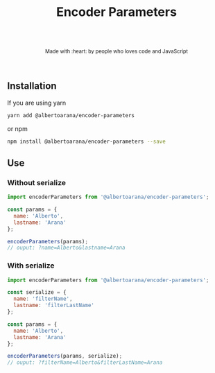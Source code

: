 <!DOCTYPE html>
<html lang="en">
  <head>
    <meta charset="utf-8"/>
    <meta name="viewport" content="width=device-width, initial-scale=1, shrink-to-fit=no"/>
  </head>
  <body>
    <div align="center">
        <h1>Encoder Parameters</h1>
        <br>
        <br>
        <p>
            <sub>Made with :heart: by people who loves code and JavaScript</sub>
        </p>
        <br>
    </div>
  </body>
</html>

## Installation

If you are using yarn
```sh
yarn add @albertoarana/encoder-parameters
```

or npm
```sh
npm install @albertoarana/encoder-parameters --save
```

## Use
### Without serialize

```js
import encoderParameters from '@albertoarana/encoder-parameters';

const params = {
  name: 'Alberto',
  lastname: 'Arana'
};

encoderParameters(params);
// ouput: ?name=Alberto&lastname=Arana
```

### With serialize

```js
import encoderParameters from '@albertoarana/encoder-parameters';

const serialize = {
  name: 'filterName',
  lastname: 'filterLastName'
};

const params = {
  name: 'Alberto',
  lastname: 'Arana'
};

encoderParameters(params, serialize);
// ouput: ?filterName=Alberto&filterLastName=Arana
```
